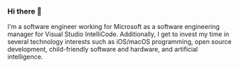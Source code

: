 ### Hi there 👋

I'm a software engineer working for Microsoft as a software engineering manager for Visual Studio IntelliCode. Additionally, I get to invest my time in several technology interests such as iOS/macOS programming, open source development, child-friendly software and hardware, and artificial intelligence.

<!--
**DavidObando/DavidObando** is a ✨ _special_ ✨ repository because its `README.md` (this file) appears on your GitHub profile.

Here are some ideas to get you started:

- 🔭 I’m currently working on ...
- 🌱 I’m currently learning ...
- 👯 I’m looking to collaborate on ...
- 🤔 I’m looking for help with ...
- 💬 Ask me about ...
- 📫 How to reach me: ...
- 😄 Pronouns: ...
- ⚡ Fun fact: ...
-->
